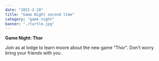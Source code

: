 ```yaml
---
date: "2021-2-10"
title: "Game Night second time"
category: "game night"
banner: "./turtle.jpg"
---
```


**Game Night: Thor**


Join as at lodge to learn moore about the new game "Thor".
Don't worry bring your friends with you .
